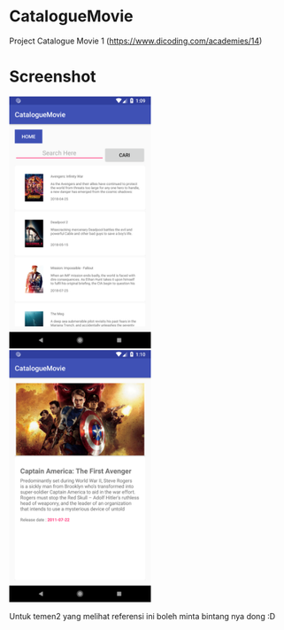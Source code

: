 # CatalogueMovie
Project Catalogue Movie 1 (https://www.dicoding.com/academies/14)
# Screenshot
<img src="Images/1.png" width="256">&nbsp;&nbsp;&nbsp;
<img src="Images/2.png" width="256">

Untuk temen2 yang melihat referensi ini boleh minta bintang nya dong :D
